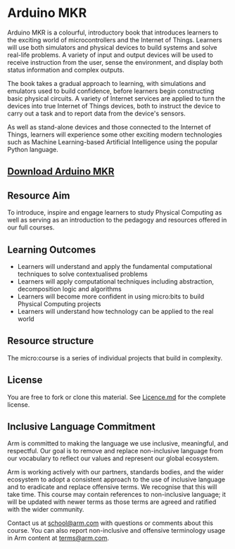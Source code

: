# Arduino MKR
Arduino MKR is a colourful, introductory book that introduces learners to the exciting world of microcontrollers and the Internet of Things. Learners will use both simulators and physical devices to build systems and solve real-life problems. A variety of input and output devices will be used to receive instruction from the user, sense the environment, and display both status information and complex outputs.

The book takes a gradual approach to learning, with simulations and emulators used to build confidence, before learners begin constructing basic physical circuits. A variety of Internet services are applied to turn the devices into true Internet of Things devices, both to instruct the device to carry out a task and to report data from the device's sensors.

As well as stand-alone devices and those connected to the Internet of Things, learners will experience some other exciting modern technologies such as Machine Learning-based Artificial Intelligence using the popular Python language.

## [Download Arduino MKR](https://github.com/arm-university/ASP_Arduino-MKR/archive/refs/heads/main.zip)

## Resource Aim
To introduce, inspire and engage learners to study Physical Computing as well as serving as an introduction to the pedagogy and resources offered in our full courses.

## Learning Outcomes
- Learners will understand and apply the fundamental computational techniques to solve contextualised problems
- Learners will apply computational techniques including abstraction, decomposition logic and algorithms
- Learners will become more confident in using micro:bits to build Physical Computing projects
- Learners will understand how technology can be applied to the real world
  
## Resource structure
The micro:course is a series of individual projects that build in complexity.

## License
You are free to fork or clone this material. See [Licence.md](https://github.com/arm-university/micro-course/blob/main/License.md) for the complete license.

## Inclusive Language Commitment
Arm is committed to making the language we use inclusive, meaningful, and respectful. Our goal is to remove and replace non-inclusive language from our vocabulary to reflect our values and represent our global ecosystem.

Arm is working actively with our partners, standards bodies, and the wider ecosystem to adopt a consistent approach to the use of inclusive language and to eradicate and replace offensive terms. We recognise that this will take time. This course may contain references to non-inclusive language; it will be updated with newer terms as those terms are agreed and ratified with the wider community.

Contact us at school@arm.com with questions or comments about this course. You can also report non-inclusive and offensive terminology usage in Arm content at terms@arm.com.
